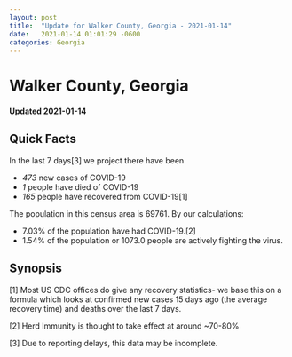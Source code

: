 ```yaml
---
layout: post
title:  "Update for Walker County, Georgia - 2021-01-14"
date:   2021-01-14 01:01:29 -0600
categories: Georgia
---
```


# Walker County, Georgia
#### Updated 2021-01-14

## Quick Facts

In the last 7 days[3] we project there have been
- *473* new cases of COVID-19
- *1* people have died of COVID-19
- *165* people have recovered from COVID-19[1]

The population in this census area is 69761. By our calculations:
- 7.03% of the population have had COVID-19.[2]
- 1.54% of the population or 1073.0 people are actively fighting the virus.

## Synopsis




[1] Most US CDC offices do give any recovery statistics- we base this on a formula which looks at confirmed new cases
15 days ago (the average recovery time) and deaths over the last 7 days.

[2] Herd Immunity is thought to take effect at around ~70-80%

[3] Due to reporting delays, this data may be incomplete.
 
    